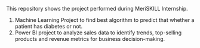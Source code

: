 This repository shows the project performed during MeriSKILL Internship. 
1) Machine Learning Project to find best algorithm to predict that whether a patient has diabetes or not.
2) Power BI project to analyze sales data to identify trends, top-selling products and revenue metrics for business decision-making. 
   
